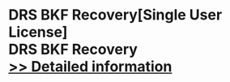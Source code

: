 # DRS BKF Recovery[Single User License]<br />DRS BKF Recovery<br />[>> Detailed information](https://secure.shareit.com/shareit/product.html?productid=301004195&affiliateid=200057808)